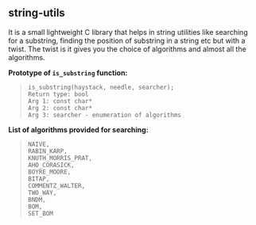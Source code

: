 ## string-utils
It is a small lightweight C library that helps in string utilities like searching for a substring, finding the position of substring in a string etc but with a twist. The twist is it gives you the choice of algorithms and almost all the algorithms.

**Prototype of `is_substring` function:**

>     is_substring(haystack, needle, searcher);
>     Return type: bool
>     Arg 1: const char* 
>     Arg 2: const char*
>     Arg 3: searcher - enumeration of algorithms


**List of algorithms provided for searching:**

>     NAIVE,                 
>     RABIN_KARP,                            
>     KNUTH_MORRIS_PRAT,         
>     AHO_CORASICK,               
>     BOYRE_MOORE,           
>     BITAP, 
>     COMMENTZ_WALTER,  
>     TWO_WAY,  
>     BNDM,  
>     BOM, 
>     SET_BOM

   
